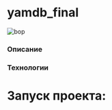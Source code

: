 # yamdb_final
![bop](https://github.com/Polina1Kostina/yamdb_final/actions/workflows/yamdb_workflow.yml/badge.svg)
### Описание
### Технологии
# Запуск проекта:
